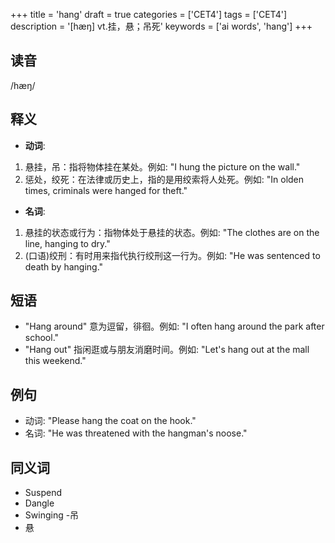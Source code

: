 +++
title = 'hang'
draft = true
categories = ['CET4']
tags = ['CET4']
description = '[hæŋ] vt.挂，悬；吊死'
keywords = ['ai words', 'hang']
+++

## 读音
/hæŋ/

## 释义
- **动词**:
1. 悬挂，吊：指将物体挂在某处。例如: "I hung the picture on the wall."
2. 惩处，绞死：在法律或历史上，指的是用绞索将人处死。例如: "In olden times, criminals were hanged for theft."

- **名词**:
1. 悬挂的状态或行为：指物体处于悬挂的状态。例如: "The clothes are on the line, hanging to dry."
2. (口语)绞刑：有时用来指代执行绞刑这一行为。例如: "He was sentenced to death by hanging."

## 短语
- "Hang around" 意为逗留，徘徊。例如: "I often hang around the park after school."
- "Hang out" 指闲逛或与朋友消磨时间。例如: "Let's hang out at the mall this weekend."

## 例句
- 动词: "Please hang the coat on the hook."
- 名词: "He was threatened with the hangman's noose."

## 同义词
- Suspend
- Dangle
- Swinging
-吊
- 悬
